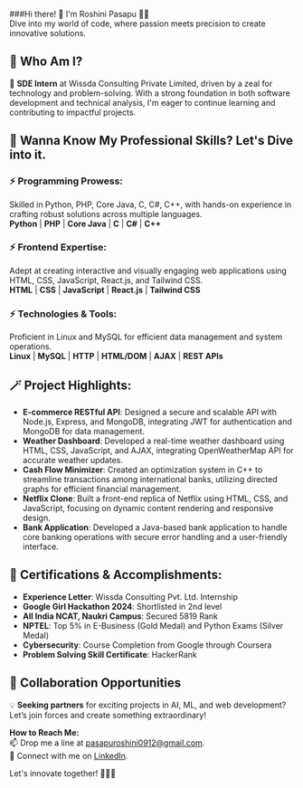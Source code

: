 ###Hi there! 👋 I'm Roshini Pasapu 🚀✨  
Dive into my world of code, where passion meets precision to create innovative solutions.

## 🫣 Who Am I?  
🚀 **SDE Intern** at Wissda Consulting Private Limited, driven by a zeal for technology and problem-solving. With a strong foundation in both software development and technical analysis, I'm eager to continue learning and contributing to impactful projects.

## 💼 Wanna Know My Professional Skills? Let's Dive into it.  
### ⚡ **Programming Prowess:**  
Skilled in Python, PHP, Core Java, C, C#, C++, with hands-on experience in crafting robust solutions across multiple languages.  
**Python** | **PHP** | **Core Java** | **C** | **C#** | **C++**

### ⚡ **Frontend Expertise:**  
Adept at creating interactive and visually engaging web applications using HTML, CSS, JavaScript, React.js, and Tailwind CSS.  
**HTML** | **CSS** | **JavaScript** | **React.js** | **Tailwind CSS**

### ⚡ **Technologies & Tools:**  
Proficient in Linux and MySQL for efficient data management and system operations.  
**Linux** | **MySQL** | **HTTP** | **HTML/DOM** | **AJAX** | **REST APIs**

## 🪄 **Project Highlights:**  
- **E-commerce RESTful API**: Designed a secure and scalable API with Node.js, Express, and MongoDB, integrating JWT for authentication and MongoDB for data management.
- **Weather Dashboard**: Developed a real-time weather dashboard using HTML, CSS, JavaScript, and AJAX, integrating OpenWeatherMap API for accurate weather updates.
- **Cash Flow Minimizer**: Created an optimization system in C++ to streamline transactions among international banks, utilizing directed graphs for efficient financial management.
- **Netflix Clone**: Built a front-end replica of Netflix using HTML, CSS, and JavaScript, focusing on dynamic content rendering and responsive design.
- **Bank Application**: Developed a Java-based bank application to handle core banking operations with secure error handling and a user-friendly interface.

## 📜 **Certifications & Accomplishments:**  
- **Experience Letter**: Wissda Consulting Pvt. Ltd. Internship  
- **Google Girl Hackathon 2024**: Shortlisted in 2nd level  
- **All India NCAT, Naukri Campus**: Secured 5819 Rank  
- **NPTEL**: Top 5% in E-Business (Gold Medal) and Python Exams (Silver Medal)  
- **Cybersecurity**: Course Completion from Google through Coursera  
- **Problem Solving Skill Certificate**: HackerRank

## 🤝 **Collaboration Opportunities**  
💡 **Seeking partners** for exciting projects in AI, ML, and web development? Let’s join forces and create something extraordinary!

**How to Reach Me:**  
📫 Drop me a line at [pasapuroshini0912@gmail.com](mailto:pasapuroshini0912@gmail.com).  
🔮 Connect with me on [LinkedIn](#).

Let's innovate together! 🧙‍♂️✨
